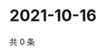 # 2021-10-16

共 0 条

<!-- BEGIN -->
<!-- 最后更新时间 Sat Oct 16 2021 16:17:09 GMT+0800 (China Standard Time) -->

<!-- END -->
